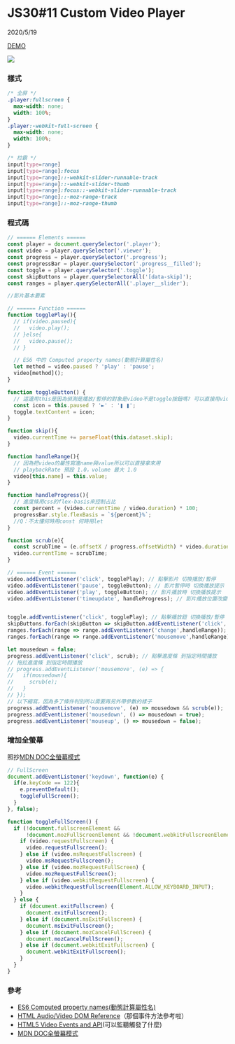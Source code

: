 # JS30#11 Custom Video Player
2020/5/19

[DEMO](https://gbuzz45.github.io/gbuzz45-JS30-demo/11_CustomVideoPlayer/)

![](https://i.imgur.com/EZoN6sd.jpg)

### 樣式
```css
/* 全屏 */
.player:fullscreen {
  max-width: none;
  width: 100%;
}
.player:-webkit-full-screen {
  max-width: none;
  width: 100%;
}

/* 拉霸 */
input[type=range] 
input[type=range]:focus 
input[type=range]::-webkit-slider-runnable-track 
input[type=range]::-webkit-slider-thumb 
input[type=range]:focus::-webkit-slider-runnable-track 
input[type=range]::-moz-range-track 
input[type=range]::-moz-range-thumb 
```

### 程式碼
```javascript
// ====== Elements ====== 
const player = document.querySelector('.player');
const video = player.querySelector('.viewer');
const progress = player.querySelector('.progress');
const progressBar = player.querySelector('.progress__filled');
const toggle = player.querySelector('.toggle');
const skipButtons = player.querySelectorAll('[data-skip]');
const ranges = player.querySelectorAll('.player__slider');

//影片基本要素

// ====== Function ====== 
function togglePlay(){
  // if(video.paused){
  //   video.play();
  // }else{
  //   video.pause();
  // }

  // ES6 中的 Computed property names(動態計算屬性名)
  let method = video.paused ? 'play' : 'pause';
  video[method]();
}

function toggleButton() {
  // 這邊用this是因為偵測是播放/暫停的對象是video不是toggle按鈕嗎? 可以直接用video嗎?
  const icon = this.paused ? '►' : '❚ ❚';
  toggle.textContent = icon;
}

function skip(){
  video.currentTime += parseFloat(this.dataset.skip);
}

function handleRange(){
  // 因為把video的屬性寫進name與value所以可以直接拿來用
  // playbackRate 預設 1.0，volume 最大 1.0
  video[this.name] = this.value;
}

function handleProgress(){
  // 進度條用css的flex-basis來控制占比
  const percent = (video.currentTime / video.duration) * 100;
  progressBar.style.flexBasis = `${percent}%`;
  //Q：不太懂何時用const 何時用let
}

function scrub(e){
  const scrubTime = (e.offsetX / progress.offsetWidth) * video.duration;
  video.currentTime = scrubTime;
}

// ====== Event ====== 
video.addEventListener('click', togglePlay); // 點擊影片 切換播放/暫停
video.addEventListener('pause', toggleButton); // 影片暫停時 切換播放提示
video.addEventListener('play', toggleButton); // 影片播放時 切換播放提示
video.addEventListener('timeupdate', handleProgress); // 影片播放位置改變 更新進度條


toggle.addEventListener('click', togglePlay); // 點擊播放鈕 切換播放/暫停
skipButtons.forEach(skipButton => skipButton.addEventListener('click', skip)); // 跳轉
ranges.forEach(range => range.addEventListener('change',handleRange)); // 調速&音量, 滑捍考慮兼容
ranges.forEach(range => range.addEventListener('mousemove',handleRange)); // 調速&音量, 滑捍考慮兼容

let mousedown = false;
progress.addEventListener('click', scrub); // 點擊進度條 到指定時間播放
// 拖拉進度條 到指定時間播放
// progress.addEventListener('mousemove', (e) => {
//   if(mousedown){
//     scrub(e);
//   }
// });
// 以下縮寫，因為多了條件判別所以需要再另外帶參數的樣子
progress.addEventListener('mousemove', (e) => mousedown && scrub(e));
progress.addEventListener('mousedown', () => mousedown = true);
progress.addEventListener('mouseup', () => mousedown = false);

```


### 增加全螢幕
照抄[MDN DOC全螢幕模式](https://developer.mozilla.org/zh-TW/docs/Web/API/Fullscreen_API)
```javascript
// FullScreen
document.addEventListener('keydown', function(e) {
  if(e.keyCode == 122){
    e.preventDefault();
    toggleFullScreen();
  }
}, false);

function toggleFullScreen() {
  if (!document.fullscreenElement && 
      !document.mozFullScreenElement && !document.webkitFullscreenElement && !document.msFullscreenElement ) {
    if (video.requestFullscreen) {
      video.requestFullscreen();
    } else if (video.msRequestFullscreen) {
      video.msRequestFullscreen();
    } else if (video.mozRequestFullScreen) {
      video.mozRequestFullScreen();
    } else if (video.webkitRequestFullscreen) {
      video.webkitRequestFullscreen(Element.ALLOW_KEYBOARD_INPUT);
    }
  } else {
    if (document.exitFullscreen) {
      document.exitFullscreen();
    } else if (document.msExitFullscreen) {
      document.msExitFullscreen();
    } else if (document.mozCancelFullScreen) {
      document.mozCancelFullScreen();
    } else if (document.webkitExitFullscreen) {
      document.webkitExitFullscreen();
    }
  }
}
```



### 參考
- [ES6 Computed property names(動態計算屬性名)](https://ithelp.ithome.com.tw/articles/10230036?sc=pt)
- [HTML Audio/Video DOM Reference](https://www.w3schools.com/tags/ref_av_dom.asp)（那個事件方法參考啦）
- [HTML5 Video Events and API](https://www.w3.org/2010/05/video/mediaevents.html)(可以監聽觸發了什麼)
- [MDN DOC全螢幕模式](https://developer.mozilla.org/zh-TW/docs/Web/API/Fullscreen_API)

<br><br>
